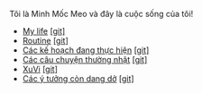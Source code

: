 Tôi là Minh Mốc Meo và đây là cuộc sống của tôi!

- [My life](https://minhxuvi.github.io/Note/MyLife) [[git]](https://github.com/minhmocmeo/minhxuvi.github.io/Note/blob/main/MyLife.md)
- [Routine](https://minhxuvi.github.io/Note/Routine) [[git]](https://github.com/minhmocmeo/minhxuvi.github.io/Note/blob/main/Routine.md)
- [Các kế hoạch đang thực hiện](https://minhxuvi.github.io/Note/Plan) [[git]](https://github.com/minhmocmeo/minhxuvi.github.io/Note/blob/main/Plan.md)
- [Các câu chuyện thường nhật](https://minhxuvi.github.io/Note/DailyNote) [[git]](https://github.com/minhmocmeo/minhxuvi.github.io/Note/blob/main/DailyNote.md)
- [XuVi](https://xuvi-vn.github.io/) [[git]](https://github.com/xuvi-vn/xuvi-vn.github.io)
- [Các ý tưởng còn dang dở](https://minhxuvi.github.io/Note/Idea) [[git]](https://github.com/minhmocmeo/minhxuvi.github.io/Note/blob/main/Idea.md)
